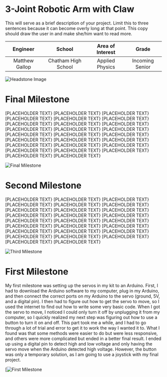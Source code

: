 ﻿# 3-Joint Robotic Arm with Claw
This will serve as a brief description of your project. Limit this to three sentences because it can become overly long at that point. This copy should draw the user in and make she/him want to read more.

| **Engineer** | **School** | **Area of Interest** | **Grade** |
|:--:|:--:|:--:|:--:|
| Matthew Gallop | Chatham High School | Applied Physics | Incoming Senior

![Headstone Image](https://cdn-a.william-reed.com/var/wrbm_gb_food_pharma/storage/images/9/2/8/5/235829-6-eng-GB/Feed-Test-SIC-Feed-20142_news_large.jpg)
  
# Final Milestone
[PLACEHOLDER TEXT} [PLACEHOLDER TEXT} [PLACEHOLDER TEXT} [PLACEHOLDER TEXT} [PLACEHOLDER TEXT} [PLACEHOLDER TEXT} [PLACEHOLDER TEXT} [PLACEHOLDER TEXT} [PLACEHOLDER TEXT} [PLACEHOLDER TEXT} [PLACEHOLDER TEXT} [PLACEHOLDER TEXT} [PLACEHOLDER TEXT} [PLACEHOLDER TEXT} [PLACEHOLDER TEXT} [PLACEHOLDER TEXT} [PLACEHOLDER TEXT} [PLACEHOLDER TEXT} [PLACEHOLDER TEXT} [PLACEHOLDER TEXT} [PLACEHOLDER TEXT} [PLACEHOLDER TEXT} [PLACEHOLDER TEXT} [PLACEHOLDER TEXT} [PLACEHOLDER TEXT} [PLACEHOLDER TEXT}

![Final Milestone](https://cdn-a.william-reed.com/var/wrbm_gb_food_pharma/storage/images/9/2/8/5/235829-6-eng-GB/Feed-Test-SIC-Feed-20142_news_large.jpg)

# Second Milestone
[PLACEHOLDER TEXT} [PLACEHOLDER TEXT} [PLACEHOLDER TEXT} [PLACEHOLDER TEXT} [PLACEHOLDER TEXT} [PLACEHOLDER TEXT} [PLACEHOLDER TEXT} [PLACEHOLDER TEXT} [PLACEHOLDER TEXT} [PLACEHOLDER TEXT} [PLACEHOLDER TEXT} [PLACEHOLDER TEXT} [PLACEHOLDER TEXT} [PLACEHOLDER TEXT} [PLACEHOLDER TEXT} [PLACEHOLDER TEXT} [PLACEHOLDER TEXT} [PLACEHOLDER TEXT} [PLACEHOLDER TEXT} [PLACEHOLDER TEXT} [PLACEHOLDER TEXT} [PLACEHOLDER TEXT} [PLACEHOLDER TEXT} [PLACEHOLDER TEXT} [PLACEHOLDER TEXT} [PLACEHOLDER TEXT}

![Third Milestone](https://cdn-a.william-reed.com/var/wrbm_gb_food_pharma/storage/images/9/2/8/5/235829-6-eng-GB/Feed-Test-SIC-Feed-20142_news_large.jpg)
# First Milestone
  
My first milestone was setting up the servos in my kit to an Arduino. First, I had to download the Arduino software to my computer, plug in my Arduino, and then connect the correct ports on my Arduino to the servo (ground, 5V, and a digital pin). I then had to figure out how to get the servo to move, so I used the internet to find out how to write some very basic code. When I got the servo to move, I noticed I could only turn it off by unplugging it from my computer, so I quickly realized my next step was figuring out how to use a button to turn it on and off. This part took me a while, and I had to go through a lot of trial and error to get it to work the way I wanted it to. What I found was that some methods were easier to do but were less responsive, and others were more complicated but ended in a better final result. I ended up using a digital pin to detect high and low voltage and only having the servo move when the Arduino detected high voltage. However, the button was only a temporary solution, as I am going to use a joystick with my final project.


[![First Milestone](https://github.com/mattpgallop/MatthewGallop_BSE_Portfolio/blob/gh-pages/IMG_9312.png)
